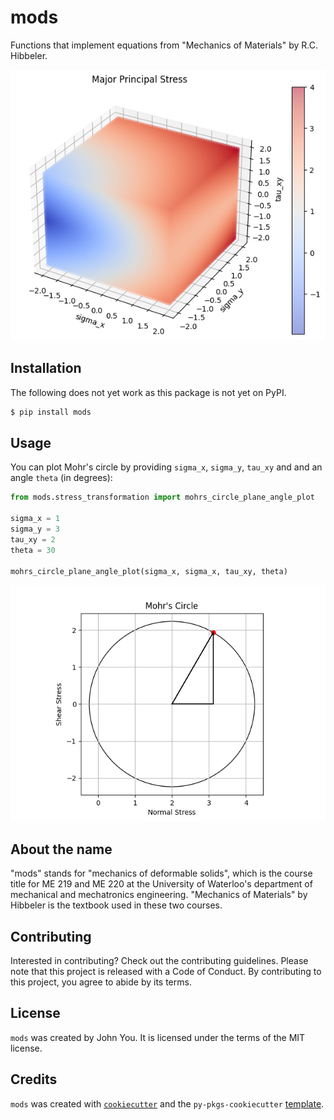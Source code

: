 # mods

Functions that implement equations from "Mechanics of Materials" by R.C. Hibbeler.

![Major principal stress](images/readme_image_1.png)

## Installation

The following does not yet work as this package is not yet on PyPI.

```bash
$ pip install mods
```

## Usage

You can plot Mohr's circle by providing `sigma_x`, `sigma_y`, `tau_xy` and and an angle `theta` (in degrees):

```python
from mods.stress_transformation import mohrs_circle_plane_angle_plot

sigma_x = 1
sigma_y = 3
tau_xy = 2
theta = 30

mohrs_circle_plane_angle_plot(sigma_x, sigma_x, tau_xy, theta)
```

![](images/mohrs_circle_plane_angle_plot.png)

## About the name
"mods" stands for "mechanics of deformable solids", which is the course title for ME 219 and ME 220
at the University of Waterloo's department of mechanical and mechatronics engineering. "Mechanics of Materials"
by Hibbeler is the textbook used in these two courses.

## Contributing

Interested in contributing? Check out the contributing guidelines. Please note that this project is released with a Code of Conduct. By contributing to this project, you agree to abide by its terms.

## License

`mods` was created by John You. It is licensed under the terms of the MIT license.

## Credits

`mods` was created with [`cookiecutter`](https://cookiecutter.readthedocs.io/en/latest/) and the `py-pkgs-cookiecutter` [template](https://github.com/py-pkgs/py-pkgs-cookiecutter).
